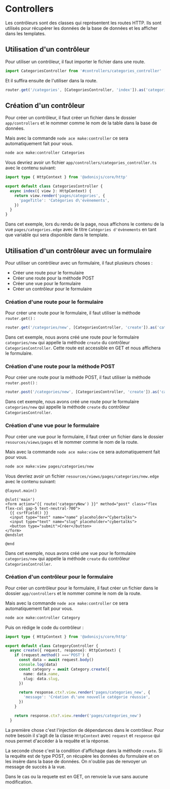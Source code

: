 # Controllers

Les contrôleurs sont des classes qui représentent les routes HTTP.
Ils sont utilisés pour récupérer les données de la base de données et les afficher dans les templates.

## Utilisation d'un contrôleur

Pour utiliser un contrôleur, il faut importer le fichier dans une route.

```ts
import CategoriesController from '#controllers/categories_controller'
```

Et il suffira ensuite de l'utiliser dans la route.

```ts
router.get('/categories', [CategoriesController, 'index']).as('categories')
```

## Création d'un contrôleur

Pour créer un contrôleur, il faut créer un fichier dans le dossier `app/controllers` et le nommer comme le nom de la table dans la base de données.

Mais avec la commande `node ace make:controller` ce sera automatiquement fait pour vous.

```bash
node ace make:controller Categories
```

Vous devriez avoir un fichier `app/controllers/categories_controller.ts` avec le contenu suivant:

```ts
import type { HttpContext } from '@adonisjs/core/http'

export default class CategoriesController {
  async index({ view }: HttpContext) {
    return view.render('pages/categories', {
      'pageTitle': 'Catégories d\'évènements',
    })
  }
}
```

Dans cet exemple, lors du rendu de la page, nous affichons le contenu de la 
vue `pages/categories.edge` avec le titre `Catégories d'évènements` en tant que variable qui sera disponible dans le template.

## Utilisation d'un contrôleur avec un formulaire

Pour utiliser un contrôleur avec un formulaire, il faut plusieurs choses :

- Créer une route pour le formulaire
- Créer une route pour la méthode POST
- Créer une vue pour le formulaire
- Créer un contrôleur pour le formulaire

### Création d'une route pour le formulaire

Pour créer une route pour le formulaire, il faut utiliser la méthode `router.get()` :

```ts
router.get('/categories/new', [CategoriesController, 'create']).as('categoryNew')
```

Dans cet exemple, nous avons créé une route pour le formulaire `categories/new` qui appelle la méthode `create` du contrôleur `CategoriesController`. Cette route est accessible en GET et nous affichera le formulaire.

### Création d'une route pour la méthode POST

Pour créer une route pour la méthode POST, il faut utiliser la méthode `router.post()` :

```ts
router.post('/categories/new', [CategoriesController, 'create']).as('categoryNew')
```

Dans cet exemple, nous avons créé une route pour le formulaire `categories/new` qui appelle la méthode `create` du contrôleur `CategoriesController`.

### Création d'une vue pour le formulaire

Pour créer une vue pour le formulaire, il faut créer un fichier dans le dossier `resources/views/pages` et le nommer comme le nom de la route.

Mais avec la commande `node ace make:view` ce sera automatiquement fait pour vous.

```bash
node ace make:view pages/categories/new
```

Vous devriez avoir un fichier `resources/views/pages/categories/new.edge` avec le contenu suivant:

```edge
@layout.main()

@slot('main')
<form action="{{ route('categoryNew') }}" method="post" class="flex flex-col gap-5 text-neutral-700">
  {{ csrfField() }}
  <input type="text" name="name" placeholder="Cybertalks">
  <input type="text" name="slug" placeholder="cybertalks">
  <button type="submit">Créer</button>
</form>
@endslot

@end
```

Dans cet exemple, nous avons créé une vue pour le formulaire `categories/new` qui appelle la méthode `create` du contrôleur `CategoriesController`.

### Création d'un contrôleur pour le formulaire

Pour créer un contrôleur pour le formulaire, il faut créer un fichier dans le dossier `app/controllers` et le nommer comme le nom de la route.

Mais avec la commande `node ace make:controller` ce sera automatiquement fait pour vous.

```bash
node ace make:controller Category
```

Puis on rédige le code du contrôleur :

```ts
import type { HttpContext } from '@adonisjs/core/http'

export default class CategoryController {
  async create({ request, response}: HttpContext) {
    if (request.method() ==='POST') {
      const data = await request.body()
      console.log(data)
      const category = await Category.create({
        name: data.name,
        slug: data.slug,
      })

      return response.ctx?.view.render('pages/categories_new', {
        'message': 'Création d\'une nouvelle catégorie réussie',
      })
    }

    return response.ctx?.view.render('pages/categories_new')
  }

  ```

La première chose c'est l'injection de dépendances dans le contrôleur. Pour notre besoin il s'agit de la classe `HttpContext` avec `request` et `response` qui nous permet d'accéder à la requête et la réponse.

La seconde chose c'est la condition d'affichage dans la méthode `create`. Si la requête est de type POST, on récupère les données du formulaire et on les insère dans la base de données. On n'oublie pas de renvoyer un message de succès à la vue.

Dans le cas ou la requete est en GET, on renvoie la vue sans aucune modification.


